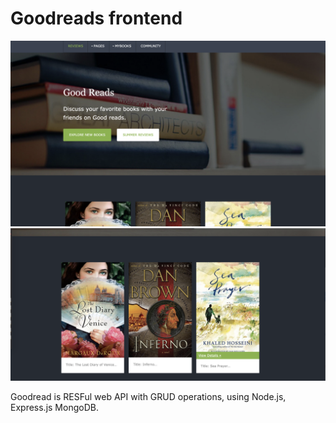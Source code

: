 
# Goodreads frontend
<img src="good reads.png">
<img src="good reads_books.png">


Goodread is RESFul web API with GRUD operations, using Node.js, Express.js MongoDB.

